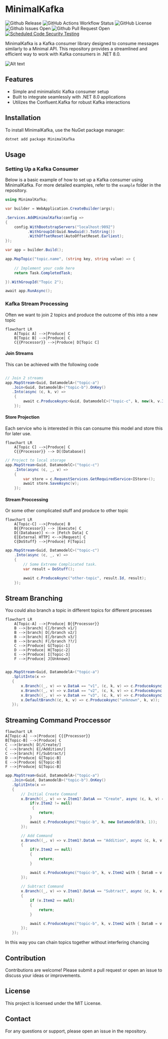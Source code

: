 # MinimalKafka

![Github Release](https://img.shields.io/github/v/release/pmdevers/MinimalKafka) 
![GitHub Actions Workflow Status](https://img.shields.io/github/actions/workflow/status/pmdevers/MinimalKafka/.github%2Fworkflows%2Fbuild-publish.yml) 
![GitHub License](https://img.shields.io/github/license/pmdevers/MinimalKafka) 
![Github Issues Open](https://img.shields.io/github/issues/pmdevers/MinimalKafka) 
![Github Pull Request Open](https://img.shields.io/github/issues-pr/pmdevers/MinimalKafka) 
[![Scheduled Code Security Testing](https://github.com/pmdevers/MinimalKafka/actions/workflows/security-analysis.yml/badge.svg?event=schedule)](https://github.com/pmdevers/MinimalKafka/actions/workflows/security-analysis.yml)



MinimalKafka is a Kafka consumer library designed to consume messages similarly to a Minimal API. This repository provides a streamlined and efficient way to work with Kafka consumers in .NET 8.0.

![Alt text](/assets/logo_256_background.png "Minimal Kafka logo")

## Features

- Simple and minimalistic Kafka consumer setup
- Built to integrate seamlessly with .NET 8.0 applications
- Utilizes the Confluent.Kafka for robust Kafka interactions

## Installation

To install MinimalKafka, use the NuGet package manager:

```bash
dotnet add package MinimalKafka
```
## Usage

### Setting Up a Kafka Consumer

Below is a basic example of how to set up a Kafka consumer using MinimalKafka. For more detailed examples, refer to the `example` folder in the repository.

```csharp
using MinimalKafka;

var builder = WebApplication.CreateBuilder(args);

.Services.AddMinimalKafka(config => 
{ 
    config.WithBootstrapServers("localhost:9092")
          .WithGroupId(Guid.NewGuid().ToString())
          .WithOffsetReset(AutoOffsetReset.Earliest); 
});

var app = builder.Build();

app.MapTopic("topic.name", (string key, string value) => {
    
    // Implement your code here
    return Task.CompletedTask;

}).WithGroupId("Topic 2");

await app.RunAsync();

```


### Kafka Stream Processing

Often we want to join 2 topics and produce the outcome of this into a new topic

```mermaid
flowchart LR
    A[Topic A] -->|Produce| C
    B[Topic B] -->|Produce| C
    C{{Processor}} -->|Produce| D[Topic C]
```

#### Join Streams

This can be achieved with the following code

```csharp

// Join 2 streams
app.MapStream<Guid, DatamodelA>("topic-a")
   .Join<Guid, DatamodelB>("topic-b").OnKey()
   .Into(async (c, k, v) =>
    {
        await c.ProduceAsync<Guid, DatamodelC>("topic-c", k, new(k, v.Item1.DataA, v.Item2.DataB));
    });
```

#### Store Projection

Each service who is interested in this can consume this model and store this for later use.

```mermaid
flowchart LR
    A[Topic C] -->|Produce| C
    C{{Processor}} --> D[(Database)]
```

```csharp
// Project to local storage
app.MapStream<Guid, DatamodelC>("topic-c")
    .Into(async (c, _, v) =>
    {
        var store = c.RequestServices.GetRequiredService<IStore>();
        await store.SaveAsync(v);
    });

```

#### Stream Proccessing

Or some other complicated stuff and produce to other topic

```mermaid
flowchart LR
    A[Topic-C] -->|Produce| B
    B{{Processor}} --> |Execute| C
    D[(Database)] <--> |Fetch Data| C
    E[External HTTP] <-->|Request| C
    C{DoStuff} -->|Produce| F[Topic]
```

```csharp
app.MapStream<Guid, DatamodelC>("topic-c")
    .Into(async (c, _, v) =>
    {
        // Some Extreme Complicated task.
        var result = DoStuff();

        await c.ProduceAsync("other-topic", result.Id, result);
    });
```

## Stream Branching

You could also branch a topic in different topics for different processes

```mermaid
flowchart LR
    A[Topic-A] -->|Produce| B{{Processor}}
    B -->|branch| C[/branch v1/]
    B -->|branch| D[/branch v2/]
    B -->|branch| E[/branch v3/]
    B -->|branch| F[/branch ??/]
    C -->|Produce| G[Topic-1]
    D -->|Produce| H[Topic-2]
    E -->|Produce| I[Topic-3]
    F -->|Produce| J[Unknown]
```

```csharp

app.MapStream<Guid, DatamodelA>("topic-a")
   .SplitInto(x =>
   {
       x.Branch((_, v) => v.DataA == "v1", (c, k, v) => c.ProduceAsync("topic-1", k, v));
       x.Branch((_, v) => v.DataA == "v2", (c, k, v) => c.ProduceAsync("topic-2", k, v));
       x.Branch((_, v) => v.DataA == "v3", (c, k, v) => c.ProduceAsync("topic-3", k, v));
       x.DefaultBranch((c, k, v) => c.ProduceAsync("unknown", k, v));
   });
```

## Streaming Command Proccessor


```mermaid
flowchart LR
A[Topic-A] -->|Produce| C{{Processor}}
B[Topic-B] -->|Produce| C
C -->|branch| D[/Create/] 
C -->|branch| E[/Addition/]
C -->|branch| F[/Subtract/]
D -->|Produce| G[Topic-B]
E -->|Produce| G[Topic-B]
F -->|Produce| G[Topic-B]
```

```csharp
app.MapStream<Guid, DatamodelA>("topic-a")
   .Join<Guid, DatamodelB>("topic-b").OnKey()
   .SplitInto(x =>
   {
       // Initial Create Command
       x.Branch((_, v) => v.Item1?.DataA == "Create", async (c, k, v) => {
           if(v.Item2 != null) 
            {
               return;
           }
           await c.ProduceAsync("topic-b", k, new DatamodelB(k, 1));
       });

       // Add Command
       x.Branch((_, v) => v.Item1?.DataA == "Addition", async (c, k, v) =>
       {
           if(v.Item2 == null) 
           { 
               return;
           }

           await c.ProduceAsync("topic-b", k, v.Item2 with { DataB = v.Item2.DataB + 1 });
       });
       
       // Subtract Command
       x.Branch((_, v) => v.Item1?.DataA == "Subtract", async (c, k, v) =>
       {
           if (v.Item2 == null)
           {
               return;
           }

           await c.ProduceAsync("topic-b", k, v.Item2 with { DataB = v.Item2.DataB - 1 });
       });
   });
```


In this way you can chain topics together without interfering chancing 




## Contribution

Contributions are welcome! Please submit a pull request or open an issue to discuss your ideas or improvements.

## License

This project is licensed under the MIT License.

## Contact

For any questions or support, please open an issue in the repository.